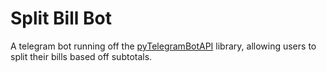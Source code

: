 # Split Bill Bot

A telegram bot running off the [pyTelegramBotAPI](https://pypi.org/project/pyTelegramBotAPI/) library, allowing users to split their bills based off subtotals.